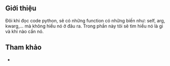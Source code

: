 ## Giới thiệu

Đôi khi đọc code python, sẽ có những function có những biến như: self, arg, kwarg,... mà không hiểu nó ở đâu ra. Trong phần này tôi sẽ tìm hiểu nó là gì và khi nào cần nó.

## Tham khảo

- []()